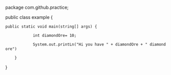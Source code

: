 package com.github.practice;

public class example {

	public static void main(string[] args) {
		
                int diamondOre= 10;
		
               	System.out.printLn("Hi you have " + diamondOre + " diamond ore")
      		
        }

}
